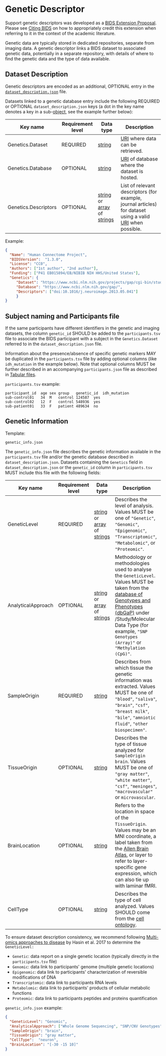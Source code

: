 # Genetic Descriptor

Support genetic descriptors was developed as a
[BIDS Extension Proposal](../07-extensions.md#bids-extension-proposals).
Please see [Citing BIDS](../01-introduction.md#citing-bids)
on how to appropriately credit this extension when referring to it in the
context of the academic literature.

Genetic data are typically stored in dedicated repositories,
separate from imaging data.
A genetic descriptor links a BIDS dataset to associated genetic data,
potentially in a separate repository,
with details of where to find the genetic data and the type of data available.

## Dataset Description

Genetic descriptors are encoded as an additional, OPTIONAL entry in the
[`dataset_description.json`](../03-modality-agnostic-files.md#dataset_descriptionjson)
file.

Datasets linked to a genetic database entry include the following REQUIRED or OPTIONAL
`dataset_description.json` keys (a dot in the key name denotes a key in a sub-[object][],
see the example further below):

| **Key name**         | **Requirement level** | **Data type**                          | **Description**                                                                                                  |
| -------------------- | --------------------- | -------------------------------------- | ---------------------------------------------------------------------------------------------------------------- |
| Genetics.Dataset     | REQUIRED              | [string][]                             | [URI][uri] where data can be retrieved.                                                                          |
| Genetics.Database    | OPTIONAL              | [string][]                             | [URI][uri] of database where the dataset is hosted.                                                              |
| Genetics.Descriptors | OPTIONAL              | [string][] or [array][] of [strings][] | List of relevant descriptors (for example, journal articles) for dataset using a valid [URI][uri] when possible. |

Example:

```JSON
{
  "Name": "Human Connectome Project",
  "BIDSVersion":  "1.3.0",
  "License": "CC0",
  "Authors": ["1st author", "2nd author"],
  "Funding": ["P41 EB015894/EB/NIBIB NIH HHS/United States"],
  "Genetics": {
     "Dataset": "https://www.ncbi.nlm.nih.gov/projects/gap/cgi-bin/study.cgi?study_id=phs001364.v1.p1",
     "Database": "https://www.ncbi.nlm.nih.gov/gap/",
     "Descriptors": ["doi:10.1016/j.neuroimage.2013.05.041"]
     }
}
```

## Subject naming and Participants file

If the same participants have different identifiers in the genetic and imaging datasets,
the column `genetic_id` SHOULD be added to the `participants.tsv` file to associate
the BIDS participant with a subject in the `Genetics.Dataset` referred to in the
`dataset_description.json` file.

Information about the presence/absence of specific genetic markers MAY be duplicated
in the `participants.tsv` file by adding optional columns (like `idh_mutation` in the
example below).
Note that optional columns MUST be further described in an accompanying
`participants.json` file as described in
[Tabular files](../02-common-principles.md#tabular-files).

`participants.tsv` example:

```Text
participant_id	age	sex	group	genetic_id	idh_mutation
sub-control01	34	M	control	124587	yes
sub-control02	12	F	control	548936	yes
sub-patient01	33	F	patient	489634	no
```

## Genetic Information

Template:

```Text
genetic_info.json
```

The `genetic_info.json` file describes the genetic information available in the
`participants.tsv` file and/or the genetic database described in
`dataset_description.json`.
Datasets containing the `Genetics` field in `dataset_description.json` or the
`genetic_id` column in `participants.tsv` MUST include this file with the following
fields:

| **Key name**       | **Requirement level** | **Data type**                          | **Description**                                                                                                                                                                                                                                           |
| ------------------ | --------------------- | -------------------------------------- | --------------------------------------------------------------------------------------------------------------------------------------------------------------------------------------------------------------------------------------------------------- |
| GeneticLevel       | REQUIRED              | [string][] or [array][] of [strings][] | Describes the level of analysis. Values MUST be one of `"Genetic"`, `"Genomic"`, `"Epigenomic"`, `"Transcriptomic"`, `"Metabolomic"`, or `"Proteomic"`.                                                                                                   |
| AnalyticalApproach | OPTIONAL              | [string][] or [array][] of [strings][] | Methodology or methodologies used to analyse the `GeneticLevel`. Values MUST be taken from the [database of Genotypes and Phenotypes (dbGaP)][gapsolr] under /Study/Molecular Data Type (for example, `"SNP Genotypes (Array)"` or `"Methylation (CpG)"`. |
| SampleOrigin       | REQUIRED              | [string][]                             | Describes from which tissue the genetic information was extracted. Values MUST be one of `"blood"`, `"saliva"`, `"brain"`, `"csf"`, `"breast milk"`, `"bile"`, `"amniotic fluid"`, `"other biospecimen"`.                                                 |
| TissueOrigin       | OPTIONAL              | [string][]                             | Describes the type of tissue analyzed for `SampleOrigin` `brain`. Values MUST be one of `"gray matter"`, `"white matter"`, `"csf"`, `"meninges"`, `"macrovascular"` or `microvascular`.                                                                   |
| BrainLocation      | OPTIONAL              | [string][]                             | Refers to the location in space of the `TissueOrigin`. Values may be an MNI coordinate, a label taken from the [Allen Brain Atlas][allen], or layer to refer to layer-specific gene expression, which can also tie up with laminar fMRI.                  |
| CellType           | OPTIONAL              | [string][]                             | Describes the type of cell analyzed. Values SHOULD come from the [cell ontology][ontology].                                                                                                                                                               |

To ensure dataset description consistency, we recommend following [Multi-omics approaches to disease](https://genomebiology.biomedcentral.com/articles/10.1186/s13059-017-1215-1) by Hasin et al. 2017 to determine the `GeneticLevel:`

-   `Genetic`: data report on a single genetic location (typically directly in the `participants.tsv` file)
-   `Genomic`:  data link to participants' genome (multiple genetic locations)
-   `Epigenomic`: data link to participants' characterization of reversible modifications of DNA
-   `Transcriptomic`: data link to participants RNA levels
-   `Metabolomic`: data link to participants' products of cellular metabolic functions
-   `Proteomic`: data link to participants peptides and proteins quantification

`genetic_info.json` example:

```JSON
{
  "GeneticLevel": "Genomic",
  "AnalyticalApproach": ["Whole Genome Sequencing", "SNP/CNV Genotypes"],
  "SampleOrigin": "brain",
  "TissueOrigin": "gray matter",
  "CellType":  "neuron",
  "BrainLocation": "[-30 -15 10]"
}
```

<!-- Link Definitions -->

[object]: https://www.json.org/json-en.html
[string]: https://www.w3schools.com/js/js_json_syntax.asp
[strings]: https://www.w3schools.com/js/js_json_syntax.asp
[array]: https://www.w3schools.com/js/js_json_arrays.asp

[allen]: https://atlas.brain-map.org/atlas?atlas=265297125&plate=112360888&structure=4392&x=40348.15104166667&y=46928.75&zoom=-7&resolution=206.60&z=3
[ontology]: http://obofoundry.org/ontology/cl.html
[gapsolr]: https://www.ncbi.nlm.nih.gov/gap/advanced
[uri]: ../02-common-principles.md#uniform-resource-indicator
